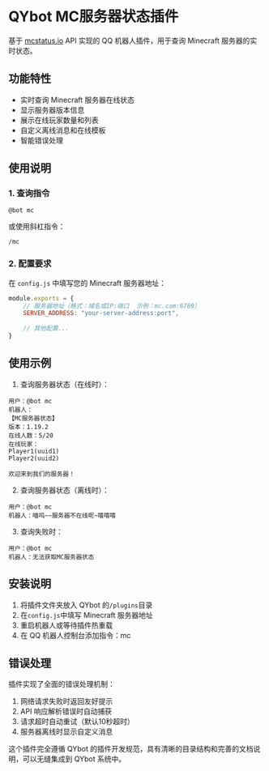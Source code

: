 # QYbot MC服务器状态插件

基于 [mcstatus.io](https://mcstatus.io) API 实现的 QQ 机器人插件，用于查询 Minecraft 服务器的实时状态。

## 功能特性

- 实时查询 Minecraft 服务器在线状态
- 显示服务器版本信息
- 展示在线玩家数量和列表
- 自定义离线消息和在线模板
- 智能错误处理

## 使用说明

### 1. 查询指令

```
@bot mc
```

或使用斜杠指令：

```
/mc
```

### 2. 配置要求

在 `config.js` 中填写您的 Minecraft 服务器地址：

```javascript
module.exports = {
    // 服务器地址（格式：域名或IP:端口  示例：mc.com:6789）
    SERVER_ADDRESS: "your-server-address:port",
    
    // 其他配置...
}
```

## 使用示例

1. 查询服务器状态（在线时）：

```
用户：@bot mc
机器人：
【MC服务器状态】
版本：1.19.2
在线人数：5/20
在线玩家：
Player1(uuid1)
Player2(uuid2)

欢迎来到我们的服务器！
```

2. 查询服务器状态（离线时）：

```
用户：@bot mc
机器人：喵呜~~服务器不在线呢~嘻嘻嘻
```

3. 查询失败时：

```
用户：@bot mc
机器人：无法获取MC服务器状态
```

## 安装说明

1. 将插件文件夹放入 QYbot 的`/plugins`目录
2. 在`config.js`中填写 Minecraft 服务器地址
3. 重启机器人或等待插件热重载
4. 在 QQ 机器人控制台添加指令：mc

## 错误处理

插件实现了全面的错误处理机制：

1. 网络请求失败时返回友好提示
2. API 响应解析错误时自动捕获
3. 请求超时自动重试（默认10秒超时）
4. 服务器离线时显示自定义消息

这个插件完全遵循 QYbot 的插件开发规范，具有清晰的目录结构和完善的文档说明，可以无缝集成到 QYbot 系统中。
        